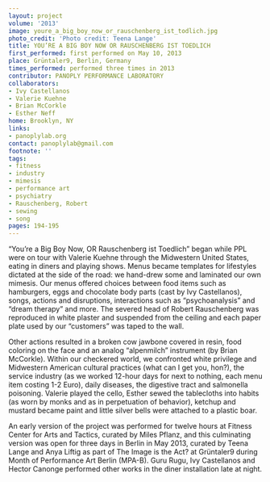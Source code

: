 ```yaml
---
layout: project
volume: '2013'
image: youre_a_big_boy_now_or_rauschenberg_ist_todlich.jpg
photo_credit: 'Photo credit: Teena Lange'
title: YOU’RE A BIG BOY NOW OR RAUSCHENBERG IST TOEDLICH
first_performed: first performed on May 10, 2013
place: Grüntaler9, Berlin, Germany
times_performed: performed three times in 2013
contributor: PANOPLY PERFORMANCE LABORATORY
collaborators:
- Ivy Castellanos
- Valerie Kuehne
- Brian McCorkle
- Esther Neff
home: Brooklyn, NY
links:
- panoplylab.org
contact: panoplylab@gmail.com
footnote: ''
tags:
- fitness
- industry
- mimesis
- performance art
- psychiatry
- Rauschenberg, Robert
- sewing
- song
pages: 194-195
---
```


“You’re a Big Boy Now, OR Rauschenberg ist Toedlich” began while PPL were on tour with Valerie Kuehne through the Midwestern United States, eating in diners and playing shows. Menus became templates for lifestyles dictated at the side of the road: we hand-drew some and laminated our own mimesis. Our menus offered choices between food items such as hamburgers, eggs and chocolate body parts (cast by Ivy Castellanos), songs, actions and disruptions, interactions such as “psychoanalysis” and “dream therapy” and more. The severed head of Robert Rauschenberg was reproduced in white plaster and suspended from the ceiling and each paper plate used by our “customers” was taped to the wall.

Other actions resulted in a broken cow jawbone covered in resin, food coloring on the face and an analog “alpenmilch” instrument (by Brian McCorkle). Within our checkered world, we confronted white privilege and Midwestern American cultural practices (what can I get you, hon?), the service industry (as we worked 12-hour days for next to nothing, each menu item costing 1-2 Euro), daily diseases, the digestive tract and salmonella poisoning. Valerie played the cello, Esther sewed the tablecloths into habits (as worn by monks and as in perpetuation of behavior), ketchup and mustard became paint and little silver bells were attached to a plastic boar.

An early version of the project was performed for twelve hours at Fitness Center for Arts and Tactics, curated by Miles Pflanz, and this culminating version was open for three days in Berlin in May 2013, curated by Teena Lange and Anya Liftig as part of The Image is the Act? at Grüntaler9 during Month of Performance Art Berlin (MPA-B). Guru Rugu, Ivy Castellanos and Hector Canonge performed other works in the diner installation late at night.
